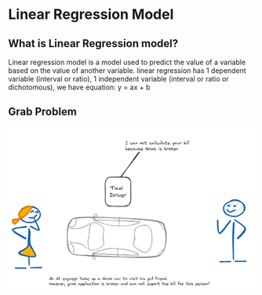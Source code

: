 # Linear Regression Model 
## What is Linear Regression model?
Linear regression model is a model used to predict the value of a variable based on the value of another variable.
linear regression has 1 dependent variable (interval or ratio), 1 independent variable (interval or ratio or dichotomous), we have equation:
y = ax + b
## Grab Problem
![](images/GrabProblem.png)